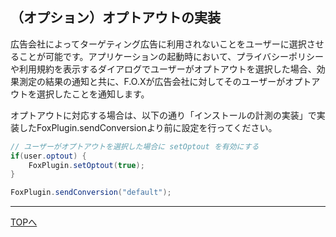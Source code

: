 ## （オプション）オプトアウトの実装

広告会社によってターゲティング広告に利用されないことをユーザーに選択させることが可能です。アプリケーションの起動時において、プライバシーポリシーや利用規約を表示するダイアログでユーザーがオプトアウトを選択した場合、効果測定の結果の通知と共に、F.O.Xが広告会社に対してそのユーザーがオプトアウトを選択したことを通知します。
オプトアウトに対応する場合は、以下の通り「インストールの計測の実装」で実装したFoxPlugin.sendConversionより前に設定を行ってください。

```cs// ユーザーがオプトアウトを選択した場合に setOptout を有効にするif(user.optout) {	FoxPlugin.setOptout(true);}
FoxPlugin.sendConversion("default");
```

---
[TOPへ](/lang/zh-tw/README.md)
